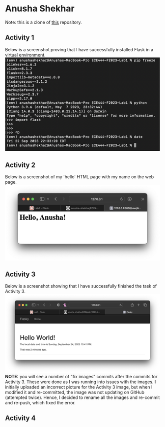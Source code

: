 # Anusha Shekhar
Note: this is a clone of [this](https://github.com/miguelgrinberg/flask) repository.

## Activity 1
Below is a screenshot proving that I have successfully installed Flask in a virtual environment. 
![activity 1: flask has been installed](./images/activity1.png)

## Activity 2
Below is a screenshot of my 'hello' HTML page with my name on the web page.
![activity 2: hello Anusha](./images/activity2.png)

## Activity 3
Below is a screenshot showing that I have successfully finished the task of Activity 3.
![activity 3: hello Anusha with a timestamp](./images/activity3.png)
**NOTE:** you will see a number of "fix images" commits after the commits for Activity 3. These were done as I was running into issues with the images. I initially uploaded an incorrect picture for the Activity 3 image, but when I modified it and re-committed, the image was not updating on GitHub (attempted twice). Hence, I decided to rename all the images and re-commit and re-push, which fixed the error.

## Activity 4